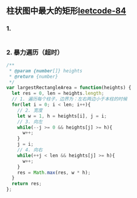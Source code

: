 ## 柱状图中最大的矩形[leetcode-84](https://leetcode-cn.com/problems/largest-rectangle-in-histogram/)

### 1. 
```js

```

### 2. 暴力遍历（超时）
```js
/**
 * @param {number[]} heights
 * @return {number}
 */
var largestRectangleArea = function(heights) {
  let res = 0, len = heights.length;
  // 1. 遍历每个柱子，边界为：左右两边小于本柱的时候
  for(let i = 0; i < len; i++){
    // 2. 宽度
    let w = 1, h = heights[i], j = i;
    // 3. 向左
    while(--j >= 0 && heights[j] >= h){
      w++;
    }
    j = i;
    // 4. 向右
    while(++j < len && heights[j] >= h){
      w++;
    }
    res = Math.max(res, w * h);
  }
  return res;
};
```